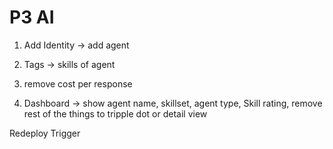 # P3 AI


1. Add Identity -> add agent 
2. Tags -> skills of agent
3. remove cost per response 

1. Dashboard -> show agent name, skillset, agent type, Skill rating, remove rest of the things to tripple dot or detail view

Redeploy Trigger
